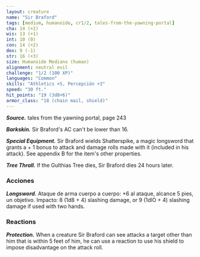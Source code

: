 ```yaml
---
layout: creature
name: "Sir Braford"
tags: [medium, humanoide, cr1/2, tales-from-the-yawning-portal]
cha: 14 (+2)
wis: 13 (+1)
int: 10 (0)
con: 14 (+2)
dex: 9 (-1)
str: 16 (+3)
size: Humanoide Mediano (human)
alignment: neutral evil
challenge: "1/2 (100 XP)"
languages: "Common"
skills: "Athletics +S, Percepción +3"
speed: "30 ft."
hit_points: "19 (3d8+6)"
armor_class: "18 (chain mail, shield)"
---
```


***Source.*** tales from the yawning portal,  page 243

***Barkskin.*** Sir Braford's AC can't be lower than 16.

***Special Equipment.*** Sir Braford wields Shatterspike, a magic longsword that grants a + 1 bonus to attack and damage rolls made with it (included in his attack). See appendix B for the item's other properties.

***Tree Thrall.*** If the Gulthias Tree dies, Sir Braford dies 24 hours later.

### Acciones

***Longsword.*** Ataque de arma cuerpo a cuerpo: +6 al ataque, alcance 5 pies, un objetivo. Impacto: 8 (1d8 + 4) slashing damage, or 9 (1dlO + 4) slashing damage if used with two hands.

### Reactions

***Protection.*** When a creature Sir Braford can see attacks a target other than him that is within 5 feet of him, he can use a reaction to use his shield to impose disadvantage on the attack roll.